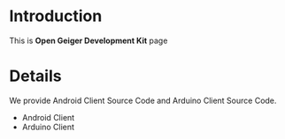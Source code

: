 # Introduction #

This is <b>Open Geiger Development Kit</b> page


# Details #

We provide Android Client Source Code and Arduino Client Source Code.

  * Android Client
  * Arduino Client